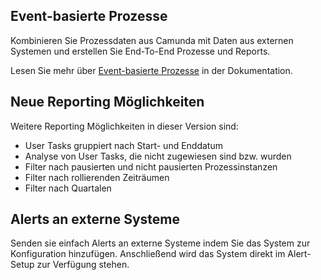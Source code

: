 ## Event-basierte Prozesse

Kombinieren Sie Prozessdaten aus Camunda mit Daten aus externen Systemen und erstellen Sie End-To-End Prozesse und Reports.

Lesen Sie mehr über [Event-basierte Prozesse](https://docs.camunda.org/optimize/latest/user-guide/event-based-processes/) in der Dokumentation.  

## Neue Reporting Möglichkeiten

Weitere Reporting Möglichkeiten in dieser Version sind:

- User Tasks gruppiert nach Start- und Enddatum
- Analyse von User Tasks, die nicht zugewiesen sind bzw. wurden
- Filter nach pausierten und nicht pausierten Prozessinstanzen
- Filter nach rollierenden Zeiträumen
- Filter nach Quartalen

## Alerts an externe Systeme

Senden sie einfach Alerts an externe Systeme indem Sie das System zur Konfiguration hinzufügen.
Anschließend wird das System direkt im Alert-Setup zur Verfügung stehen.
